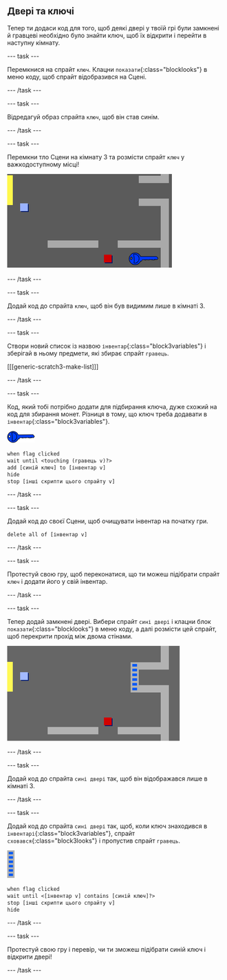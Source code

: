 ## Двері та ключі

Тепер ти додаси код для того, щоб деякі двері у твоїй грі були замкнені й гравцеві необхідно було знайти ключ, щоб їх відкрити і перейти в наступну кімнату.

--- task ---

Перемкнися на спрайт `ключ`. Клацни `показати`{:class="blocklooks"} в меню коду, щоб спрайт відобразився на Сцені.

--- /task ---

--- task ---

Відредагуй образ спрайта `ключ`, щоб він став синім.

--- /task ---

--- task ---

Перемкни тло Сцени на кімнату 3 та розмісти спрайт `ключ` у важкодоступному місці!

![знімок екрана](images/world-key.png)

--- /task ---

--- task ---

Додай код до спрайта `ключ`, щоб він був видимим лише в кімнаті 3.

--- /task ---

--- task ---

Створи новий список із назвою `інвентар`{:class="block3variables"} і зберігай в ньому предмети, які збирає спрайт `гравець`.

[[[generic-scratch3-make-list]]]

--- /task ---

--- task ---

Код, який тобі потрібно додати для підбирання ключа, дуже схожий на код для збирання монет. Різниця в тому, що ключ треба додавати в `інвентар`{:class="block3variables"}.

![ключ](images/key.png)

```blocks3
when flag clicked
wait until <touching (гравець v)?>
add [синій ключ] to [інвентар v]
hide
stop [інші скрипти цього спрайту v]
```

--- /task ---

--- task ---

Додай код до своєї Сцени, щоб очищувати інвентар на початку гри.

```blocks3
delete all of [інвентар v]
```

--- /task ---

--- task ---

Протестуй свою гру, щоб переконатися, що ти можеш підібрати спрайт `ключ` і додати його у свій інвентар.

--- /task ---

--- task ---

Тепер додай замкнені двері. Вибери спрайт `сині двері` і клацни блок `показати`{:class="blocklooks"} в меню коду, а далі розмісти цей спрайт, щоб перекрити прохід між двома стінами.

![знімок екрана](images/world-door.png)

--- /task ---

--- task ---

Додай код до спрайта `сині двері` так, щоб він відображався лише в кімнаті 3.

--- /task ---

--- task ---

Додай код до спрайта `сині двері` так, щоб, коли ключ знаходився в `інвентарі`{:class="block3variables"}, спрайт `сховався`{:class="block3looks"} і пропустив спрайт `гравець`.

![двері](images/door.png)

```blocks3
when flag clicked
wait until <[інвентар v] contains [синій ключ]?>
stop [інші скрипти цього спрайту v]
hide
```

--- /task ---

--- task ---

Протестуй свою гру і перевір, чи ти зможеш підібрати синій ключ і відкрити двері!

--- /task ---